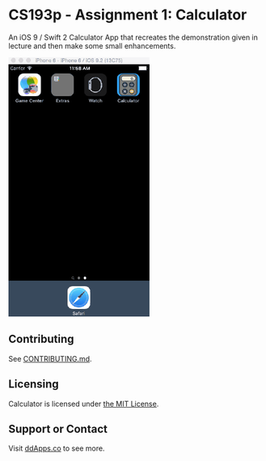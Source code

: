 # CS193p - Assignment 1: Calculator

An iOS 9 / Swift 2 Calculator App that recreates the demonstration given in lecture and then make some small enhancements.

![](Art/Screenshot/Calculator05.gif?raw=true)

## Contributing

See [CONTRIBUTING.md](CONTRIBUTING.md).

## Licensing
Calculator is licensed under [the MIT License](LICENSE).

## Support or Contact
Visit [ddApps.co](http://ddapps.co) to see more.